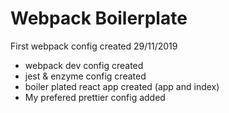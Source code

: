 # Webpack Boilerplate

First webpack config created 29/11/2019
* webpack dev config created
* jest & enzyme config created
* boiler plated react app created (app and index)
* My prefered prettier config added
